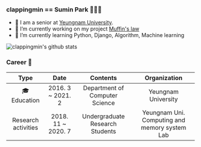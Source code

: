 ### clappingmin == Sumin Park 👏👏👏
<!--
**clappingmin/clappingmin** is a ✨ _special_ ✨ repository because its `README.md` (this file) appears on your GitHub profile.

Here are some ideas to get you started:
-->
- 📘 I am a senior at [Yeungnam University](http://www.yu.ac.kr/_korean/main/index.php).
- 🔭 I’m currently working on my project [Muffin's law](https://github.com/dmswl0311/term_project)
- 🌱 I’m currently learning Python, Django, Algorithm, Machine learning

![clappingmin's github stats](https://github-readme-stats.vercel.app/api?username=clappingmin&theme=flag-india&show_icons=true)<br/>


### Career 👀
|         Type        |       Date       |             Contents            |                  Organization                 |
|:-------------------:|:----------------:|:-------------------------------:|:---------------------------------------------:|
|     🎓 Education     |  2016. 3 ~ 2021. 2 |  Department of Computer Science |              Yeungnam University              |
| Research activities | 2018. 11 ~ 2020. 7 | Undergraduate Research Students | Yeungnam Uni. Computing and memory system Lab |

<!--
## clappingmin's solved.ac tier
[![solved.ac tier](http://mazassumnida.wtf/api/generate_badge?boj=clappingmin)](https://solved.ac/clappingmin)<br/>
-->
